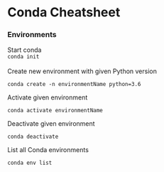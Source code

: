 # Conda Cheatsheet
### Environments

Start conda
<br>`conda init`<br><br>
Create new environment with given Python version
```
conda create -n environmentName python=3.6
```
Activate given environment
```
conda activate environmentName
```
Deactivate given environment
```
conda deactivate
```
List all Conda environments
```
conda env list
```

